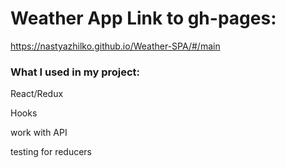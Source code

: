 # Weather App Link to gh-pages:

https://nastyazhilko.github.io/Weather-SPA/#/main





### What I used in my project:
React/Redux

Hooks

work with API

testing for reducers
